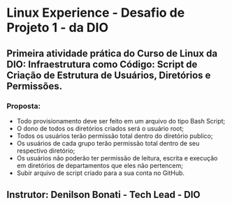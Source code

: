 # Linux Experience - Desafio de Projeto 1 - da DIO
## Primeira atividade prática do Curso de Linux da DIO: Infraestrutura como Código: Script de Criação de Estrutura de Usuários, Diretórios e Permissões.

### Proposta:
 - Todo provisionamento deve ser feito em um arquivo do tipo Bash Script;
 - O dono de todos os diretórios criados será o usuário root;
 - Todos os usuários terão permissão total dentro do diretório publico;
 - Os usuários de cada grupo terão permissão total dentro de seu respectivo diretório;
 - Os usuários não poderão ter permissão de leitura, escrita e execução em diretórios de departamentos que eles não pertencem;
 - Subir arquivo de script criado para a sua conta no GitHub.
 
## Instrutor: Denilson Bonati - Tech Lead - DIO



